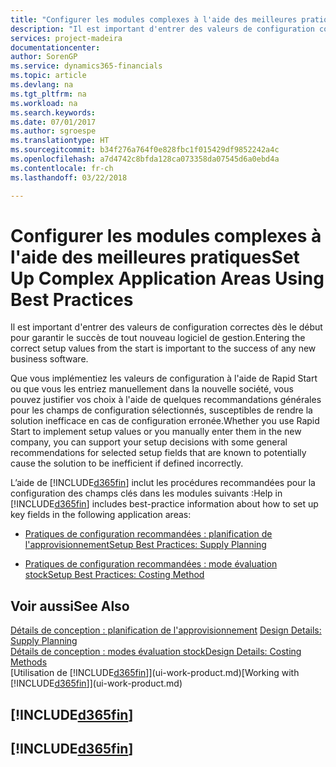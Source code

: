 ```yaml
---
title: "Configurer les modules complexes à l'aide des meilleures pratiques | Microsoft Docs"
description: "Il est important d'entrer des valeurs de configuration correctes dès le début pour garantir le succès de tout nouveau logiciel de gestion."
services: project-madeira
documentationcenter: 
author: SorenGP
ms.service: dynamics365-financials
ms.topic: article
ms.devlang: na
ms.tgt_pltfrm: na
ms.workload: na
ms.search.keywords: 
ms.date: 07/01/2017
ms.author: sgroespe
ms.translationtype: HT
ms.sourcegitcommit: b34f276a764f0e828fbc1f015429df9852242a4c
ms.openlocfilehash: a7d4742c8bfda128ca073358da07545d6a0ebd4a
ms.contentlocale: fr-ch
ms.lasthandoff: 03/22/2018

---
```

# <a name="set-up-complex-application-areas-using-best-practices"></a><span data-ttu-id="2995a-103">Configurer les modules complexes à l'aide des meilleures pratiques</span><span class="sxs-lookup"><span data-stu-id="2995a-103">Set Up Complex Application Areas Using Best Practices</span></span>
<span data-ttu-id="2995a-104">Il est important d'entrer des valeurs de configuration correctes dès le début pour garantir le succès de tout nouveau logiciel de gestion.</span><span class="sxs-lookup"><span data-stu-id="2995a-104">Entering the correct setup values from the start is important to the success of any new business software.</span></span>  

 <span data-ttu-id="2995a-105">Que vous implémentiez les valeurs de configuration à l'aide de Rapid Start ou que vous les entriez manuellement dans la nouvelle société, vous pouvez justifier vos choix à l'aide de quelques recommandations générales pour les champs de configuration sélectionnés, susceptibles de rendre la solution inefficace en cas de configuration erronée.</span><span class="sxs-lookup"><span data-stu-id="2995a-105">Whether you use Rapid Start to implement setup values or you manually enter them in the new company, you can support your setup decisions with some general recommendations for selected setup fields that are known to potentially cause the solution to be inefficient if defined incorrectly.</span></span>  

 <span data-ttu-id="2995a-106">L’aide de [!INCLUDE[d365fin](includes/d365fin_md.md)] inclut les procédures recommandées pour la configuration des champs clés dans les modules suivants :</span><span class="sxs-lookup"><span data-stu-id="2995a-106">Help in [!INCLUDE[d365fin](includes/d365fin_md.md)] includes best-practice information about how to set up key fields in the following application areas:</span></span>  

-   [<span data-ttu-id="2995a-107">Pratiques de configuration recommandées : planification de l'approvisionnement</span><span class="sxs-lookup"><span data-stu-id="2995a-107">Setup Best Practices: Supply Planning</span></span>](setup-best-practices-supply-planning.md)  

-   [<span data-ttu-id="2995a-108">Pratiques de configuration recommandées : mode évaluation stock</span><span class="sxs-lookup"><span data-stu-id="2995a-108">Setup Best Practices: Costing Method</span></span>](setup-best-practices-costing-method.md)  

## <a name="see-also"></a><span data-ttu-id="2995a-109">Voir aussi</span><span class="sxs-lookup"><span data-stu-id="2995a-109">See Also</span></span>  
<span data-ttu-id="2995a-110">[Détails de conception : planification de l'approvisionnement](design-details-supply-planning.md) </span><span class="sxs-lookup"><span data-stu-id="2995a-110">[Design Details: Supply Planning](design-details-supply-planning.md) </span></span>  
[<span data-ttu-id="2995a-111">Détails de conception : modes évaluation stock</span><span class="sxs-lookup"><span data-stu-id="2995a-111">Design Details: Costing Methods</span></span>](design-details-costing-methods.md)  
<span data-ttu-id="2995a-112">[Utilisation de [!INCLUDE[d365fin](includes/d365fin_md.md)]](ui-work-product.md)</span><span class="sxs-lookup"><span data-stu-id="2995a-112">[Working with [!INCLUDE[d365fin](includes/d365fin_md.md)]](ui-work-product.md)</span></span>

## [!INCLUDE[d365fin](includes/free_trial_md.md)]  
## [!INCLUDE[d365fin](includes/training_link_md.md)]

